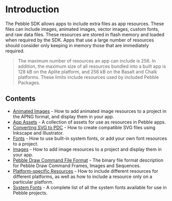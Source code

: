 # Introduction

The Pebble SDK allows apps to include extra files as app resources. These files
can include images, animated images, vector images, custom fonts, and raw data
files. These resources are stored in flash memory and loaded when required by
the SDK. Apps that use a large number of resources should consider only keeping
in memory those that are immediately required.

> The maximum number of resources an app can include is 256. In addition, the
> maximum size of all resources bundled into a built app is 128 kB on the Aplite
> platform, and 256 kB on the Basalt and Chalk platforms. These limits include
> resources used by included Pebble Packages.

## Contents

- [Animated Images](./animated-images.md) - How to add animated image resources to a project in the APNG format, and display them in your app.
- [App Assets](./app-assets.md) - A collection of assets for use as resources in Pebble apps.
- [Converting SVG to PDC](./converting-svg-to-pdc.md) - How to create compatible SVG files using Inkscape and Illustrator.
- [Fonts](./fonts.md) - How to use built-in system fonts, or add your own font resources to a project.
- [Images](./images.md) - How to add image resources to a project and display them in your app.
- [Pebble Draw Command File Format](./pdc-format.md) - The binary file format description for Pebble Draw Command Frames, Images and Sequences.
- [Platform-specific Resources](./platform-specific.md) - How to include different resources for different platforms, as well as how to include a resource only on a particular platform.
- [System Fonts](./system-fonts.md) - A complete list of all the system fonts available for use in Pebble projects.
